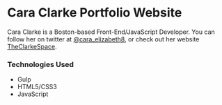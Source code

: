 # Cara Clarke Portfolio Website

Cara Clarke is a Boston-based Front-End/JavaScript Developer. You can follow her on twitter at [@cara_elizabeth8](https://twitter.com/cara_elizabeth8?lang=en), or check out her website [TheClarkeSpace](theclarkespace.com).

### Technologies Used
- Gulp
- HTML5/CSS3
- JavaScript